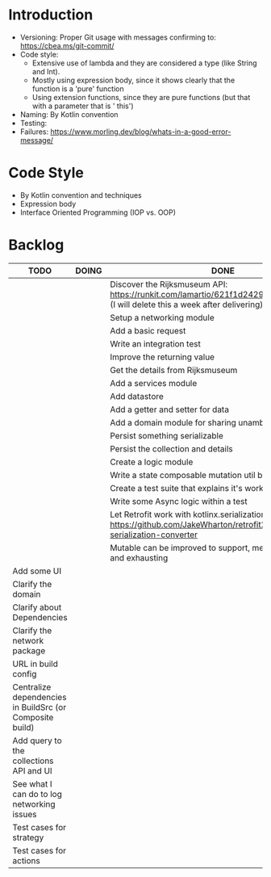 # Introduction

- Versioning: Proper Git usage with messages confirming to: https://cbea.ms/git-commit/
- Code style:
    - Extensive use of lambda and they are considered a type (like String and Int).
    - Mostly using expression body, since it shows clearly that the function is a 'pure' function
    - Using extension functions, since they are pure functions (but that with a parameter that is '
      this')
- Naming: By Kotlin convention
- Testing:
- Failures: https://www.morling.dev/blog/whats-in-a-good-error-message/

# Code Style

- By Kotlin convention and techniques
- Expression body
- Interface Oriented Programming (IOP vs. OOP)

# Backlog

| TODO | DOING | DONE |
| ---- | ----- | ---- |
| | | Discover the Rijksmuseum API: https://runkit.com/lamartio/621f1d2429367b00081238a4 (I will delete this a week after delivering)
| | | Setup a networking module
| | | Add a basic request
| | | Write an integration test
| | | Improve the returning value
| | | Get the details from Rijksmuseum
| | | Add a services module
| | | Add datastore
| | | Add a getter and setter for data
| | | Add a domain module for sharing unambiguous entities
| | | Persist something serializable
| | | Persist the collection and details
| | | Create a logic module
| | | Write a state composable mutation util based on Arrow-KT.
| | | Create a test suite that explains it's working
| | | Write some Async logic within a test
| | | Let Retrofit work with kotlinx.serialization: https://github.com/JakeWharton/retrofit2-kotlinx-serialization-converter
| | | Mutable can be improved to support, merging, concatting and exhausting | Logic test are dependanton delay! Can not happen
| Add some UI
| Clarify the domain
| Clarify about Dependencies
| Clarify the network package
| URL in build config
| Centralize dependencies in BuildSrc (or Composite build)
| Add query to the collections API and UI
| See what I can do to log networking issues
| Test cases for strategy
| Test cases for actions